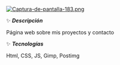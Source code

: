 [![Captura-de-pantalla-183.png](https://i.postimg.cc/pdDzfX7n/Captura-de-pantalla-183.png)](https://postimg.cc/qtvN00pk)

✨ ***Descripción***

Página web sobre mis proyectos y contacto


✨ ***Tecnologías***

Html, CSS, JS, Gimp, Postimg
